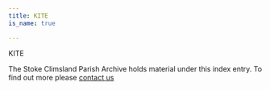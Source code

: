 ```yaml
---
title: KITE
is_name: true

---
```


KITE


The Stoke Climsland Parish Archive holds material under this index entry. To find out more please [contact us](/contact/)

